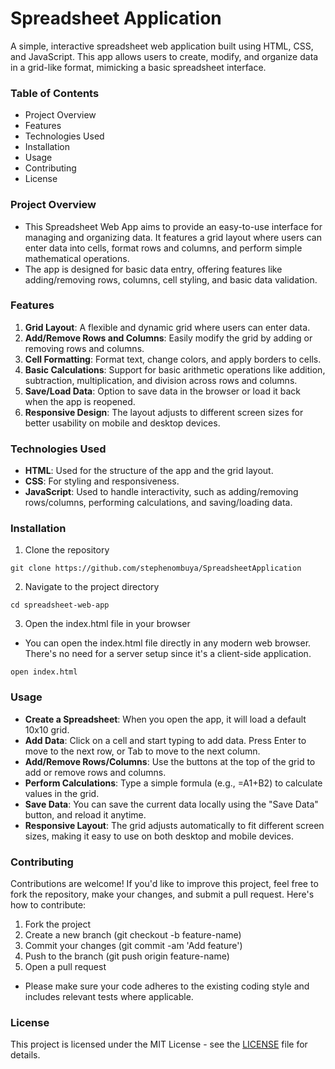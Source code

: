 # **Spreadsheet Application**
A simple, interactive spreadsheet web application built using HTML, CSS, and JavaScript. This app allows users to create, modify, and organize data in a grid-like format, mimicking a basic spreadsheet interface.

### **Table of Contents**
- Project Overview
- Features
- Technologies Used
- Installation
- Usage
- Contributing
- License


### **Project Overview**
- This Spreadsheet Web App aims to provide an easy-to-use interface for managing and organizing data. It features a grid layout where users can enter data into cells, format rows and columns, and perform simple mathematical operations.
- The app is designed for basic data entry, offering features like adding/removing rows, columns, cell styling, and basic data validation.



### **Features**
1. **Grid Layout**: A flexible and dynamic grid where users can enter data.
2. **Add/Remove Rows and Columns**: Easily modify the grid by adding or removing rows and columns.
3. **Cell Formatting**: Format text, change colors, and apply borders to cells.
4. **Basic Calculations**: Support for basic arithmetic operations like addition, subtraction, multiplication, and division across rows and columns.
5. **Save/Load Data**: Option to save data in the browser or load it back when the app is reopened.
6. **Responsive Design**: The layout adjusts to different screen sizes for better usability on mobile and desktop devices.



### **Technologies Used**
- **HTML**: Used for the structure of the app and the grid layout.
- **CSS**: For styling and responsiveness.
- **JavaScript**: Used to handle interactivity, such as adding/removing rows/columns, performing calculations, and saving/loading data.




### **Installation**

1. Clone the repository

```
git clone https://github.com/stephenombuya/SpreadsheetApplication
```

2. Navigate to the project directory

```
cd spreadsheet-web-app
```

3. Open the index.html file in your browser
- You can open the index.html file directly in any modern web browser. There's no need for a server setup since it's a client-side application.

```
open index.html
```




### **Usage**
- **Create a Spreadsheet**: When you open the app, it will load a default 10x10 grid.
- **Add Data**: Click on a cell and start typing to add data. Press Enter to move to the next row, or Tab to move to the next column.
- **Add/Remove Rows/Columns**: Use the buttons at the top of the grid to add or remove rows and columns.
- **Perform Calculations**: Type a simple formula (e.g., =A1+B2) to calculate values in the grid.
- **Save Data**: You can save the current data locally using the "Save Data" button, and reload it anytime.
- **Responsive Layout**: The grid adjusts automatically to fit different screen sizes, making it easy to use on both desktop and mobile devices.




### **Contributing**
Contributions are welcome! If you'd like to improve this project, feel free to fork the repository, make your changes, and submit a pull request. Here's how to contribute:

1. Fork the project
2. Create a new branch (git checkout -b feature-name)
3. Commit your changes (git commit -am 'Add feature')
4. Push to the branch (git push origin feature-name)
5. Open a pull request
- Please make sure your code adheres to the existing coding style and includes relevant tests where applicable.


### **License**
This project is licensed under the MIT License - see the [LICENSE](https://github.com/stephenombuya/SpreadsheetApplication/blob/main/LICENSE) file for details.

